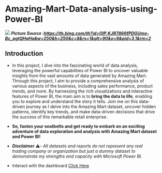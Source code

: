 # Amazing-Mart-Data-analysis-using-Power-BI
 ![](https://th.bing.com/th/id/OIP.KJR7866fPDGUmo-Bc_pgtQHaHa?rs=1&pid=ImgDetMain)
 ***Picture Source :https://th.bing.com/th?id=OIP.KJR7866fPDGUmo-Bc_pgtQHaHa&w=250&h=250&c=8&rs=1&qlt=90&o=6&pid=3.1&rm=2***
  
## Introduction
- In this project, I dive into the fascinating world of data analysis, leveraging the powerful capabilities of Power BI to uncover valuable insights from the vast amounts of data generated by Amazing Mart. Through this project, I aim to provide a comprehensive analysis of various aspects of the business, including sales performance, product trends, and more. By harnessing the rich visualizations and interactive features of Power BI, the main aim is to **bring the data to life**, enabling you to explore and understand the story it tells. Join me on this data-driven journey as I delve into the Amazing Mart dataset, uncover hidden patterns, identify key trends, and make data-driven decisions that drive the success of this remarkable retail enterprise.
- **So, fasten your seatbelts and get ready to embark on an exciting adventure of data exploration and analysis with Amazing Mart dataset and Power BI!**

- **_Disclaimer_** ⚠️- _All datasets and reports do not represent any real trading company or organization but just a dummy dataset to demonstrate my strengths and capacity with Microsoft Power BI._


- Interact with the dashboard [Click Here](https://app.powerbi.com/groups/me/reports/b71c7d9e-bc73-490f-8d5e-03bf80791ddb/ReportSection?experience=power-bi)
